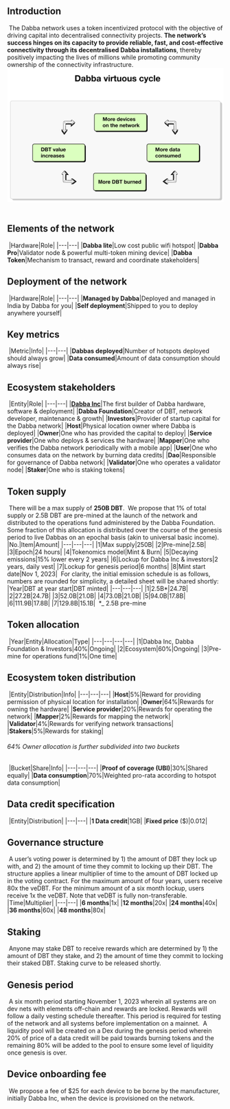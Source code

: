 ## Introduction
​
The Dabba network uses a token incentivized protocol with the objective of driving capital into decentralised connectivity projects. **The network’s success hinges on its capacity to provide reliable, fast, and cost-effective connectivity through its decentralised Dabba installations**, thereby positively impacting the lives of millions while promoting community ownership of the connectivity infrastructure.
​
​
![Dabba virtuous cycle](./virtuous-square.jpg)
​
​
## Elements of the network
​
|Hardware|Role|
|---|---|
|**Dabba lite**|Low cost public wifi hotspot|
|**Dabba Pro**|Validator node & powerful multi-token mining device|
|**Dabba Token**|Mechanism to transact, reward and coordinate stakeholders|
​
## Deployment of the network
​
|Hardware|Role|
|---|---|
|**Managed by Dabba**|Deployed and managed in India by Dabba for you|
|**Self deployment**|Shipped to you to deploy anywhere yourself|
​
## Key metrics
​
|Metric|Info|
|---|---|
|**Dabbas deployed**|Number of hotspots deployed should always grow|
|**Data consumed**|Amount of data consumption should always rise|
​
​
## Ecosystem stakeholders
​
|Entity|Role|
|---|---|
|[**Dabba Inc**](https://www.dabba.com)|The first builder of Dabba hardware, software & deployment|
|**Dabba Foundation**|Creator of DBT, network developer, maintenance & growth|
|**Investors**|Provider of startup capital for the Dabba network|
|**Host**|Physical location owner where Dabba is deployed|
|**Owner**|One who has provided the capital to deploy|
|**Service provider**|One who deploys & services the hardware|
|**Mapper**|One who verifies the Dabba network periodically with a mobile app|
|**User**|One who consumes data on the network by burning data credits|
|**Dao**|Responsible for governance of Dabba network|
|**Validator**|One who operates a validator node|
|**Staker**|One who is staking tokens|
​
​
## Token supply
​
There will be a max supply of **250B DBT**. 
​
We propose that 1% of total supply or 2.5B DBT are pre-mined at the launch of the network and distributed to the operations fund administered by the Dabba Foundation. Some fraction of this allocation is distributed over the course of the genesis period to live Dabbas on an epochal basis (akin to universal basic income). 
​
|No.|Item|Amount|
|---|---|---|
|1|Max supply|250B|
|2|Pre-mine|2.5B|
|3|Epoch|24 hours|
|4|Tokenomics model|Mint & Burn|
|5|Decaying emissions|15% lower every 2 years|
|6|Lockup for Dabba Inc & investors|2 years, daily vest|
|7|Lockup for genesis period|6 months|
|8|Mint start date|Nov 1, 2023|
​
For clarity, the initial emission schedule is as follows, numbers are rounded for simplicity, a detailed sheet will be shared shortly:
​
|Year|DBT at year start|DBT minted|
|---|---|---|
|1|2.5B*|24.7B|
|2|27.2B|24.7B|
|3|52.0B|21.0B|
|4|73.0B|21.0B|
|5|94.0B|17.8B|
|6|111.9B|17.8B|
|7|129.8B|15.1B|
​
*_ 2.5B pre-mine
​
​
## Token allocation
​
|Year|Entity|Allocation|Type|
|---|---|---|---|
|1|Dabba Inc, Dabba Foundation & Investors|40%|Ongoing|
|2|Ecosystem|60%|Ongoing|
|3|Pre-mine for operations fund|1%|One time|
​
## Ecosystem token distribution
​
|Entity|Distribution|Info|
|---|---|---|
|**Host**|5%|Reward for providing permission of physical location for installation|
|**Owner**|64%|Rewards for owning the hardware|
|**Service provider**|20%|Rewards for operating the network|
|**Mapper**|2%|Rewards for mapping the network|
|**Validator**|4%|Rewards for verifying network transactions|
|**Stakers**|5%|Rewards for staking|
​
###### 64% Owner allocation is further subdivided into two buckets
​
|Bucket|Share|Info| 
|---|---|---|
|**Proof of coverage (UBI)**|30%|Shared equally|
|**Data consumption**|70%|Weighted pro-rata according to hotspot data consumption|
​
​
## Data credit specification
​
|Entity|Distribution|
|---|---|
|**1 Data credit**|1GB|
|**Fixed price** ($)|0.012|
​
​
## Governance structure
​
A user’s voting power is determined by 1) the amount of DBT they lock up with, and 2) the amount of time they commit to locking up their DBT. The structure applies a linear multiplier of time to the amount of DBT locked up in the voting contract. For the maximum amount of four years, users receive 80x the veDBT. For the minimum amount of a six month lockup, users receive 1x the veDBT. Note that veDBT is fully non-transferable.
​
|Time|Multiplier|
|---|---|
|**6 months**|1x|
|**12 months**|20x|
|**24 months**|40x|
|**36 months**|60x|
|**48 months**|80x|
​
​
## Staking
​
Anyone may stake DBT to receive rewards which are determined by 1) the amount of DBT they stake, and 2) the amount of time they commit to locking their staked DBT. Staking curve to be released shortly.
​
​
## Genesis period
​
A six month period starting November 1, 2023 wherein all systems are on dev nets with elements off-chain and rewards are locked. Rewards will follow a daily vesting schedule thereafter. This period is required for testing of the network and all systems before implementation on a mainnet. 
​
A liquidity pool will be created on a Dex during the genesis period wherein 20% of price of a data credit will be paid towards burning tokens and the remaining 80% will be added to the pool to ensure some level of liquidity once genesis is over.
​
## Device onboarding fee
​
We propose a fee of $25 for each device to be borne by the manufacturer, initially Dabba Inc, when the device is provisioned on the network.
